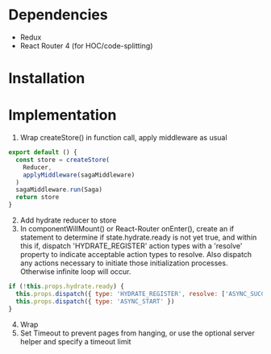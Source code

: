 # Dependencies
- Redux
- React Router 4 (for HOC/code-splitting)

# Installation

# Implementation
1. Wrap createStore() in function call, apply middleware as usual
```javascript
export default () {
  const store = createStore(
    Reducer,
    applyMiddleware(sagaMiddleware)
  )
  sagaMiddleware.run(Saga)
  return store
}
```
2. Add hydrate reducer to store
3. In componentWillMount() or React-Router onEnter(), create an if statement to determine if state.hydrate.ready is not yet true, and within this if, dispatch 'HYDRATE_REGISTER' action types with a 'resolve' property to indicate acceptable action types to resolve. Also dispatch any actions necessary to initiate those initialization processes. Otherwise infinite loop will occur.

```javascript
if (!this.props.hydrate.ready) {
  this.props.dispatch({ type: 'HYDRATE_REGISTER', resolve: ['ASYNC_SUCCESS', 'ASYNC_FAIL'] })
  this.props.dispatch({ type: 'ASYNC_START' })
}
```
4. Wrap
5. Set Timeout to prevent pages from hanging, or use the optional server helper and specify a timeout limit